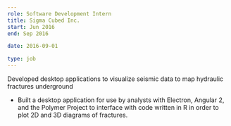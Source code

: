 ```yaml
---
role: Software Development Intern
title: Sigma Cubed Inc.
start: Jun 2016
end: Sep 2016

date: 2016-09-01

type: job
---
```


Developed desktop applications to visualize seismic data to map hydraulic fractures underground
- Built a desktop application for use by analysts with Electron, Angular 2, and the Polymer Project to interface with code written in R in order to plot 2D and 3D diagrams of fractures.